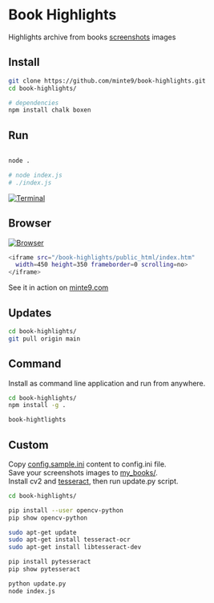 # Book Highlights

Highlights archive from books [screenshots](https://github.com/minte9/book-highlights/tree/main/files_archive/my_books/book1/author1) images

## Install

~~~sh
git clone https://github.com/minte9/book-highlights.git
cd book-highlights/

# dependencies
npm install chalk boxen
~~~

## Run

~~~sh

node .

# node index.js
# ./index.js
~~~

[![Terminal](https://www.minte9.com/lib/images/github/book-highlights/highlight_02.png)](https://www.minte9.com)


## Browser

[![Browser](https://www.minte9.com/lib/images/github/book-highlights/m9_08.png)](https://www.minte9.com)

~~~sh
<iframe src="/book-highlights/public_html/index.htm" 
  width=450 height=350 frameborder=0 scrolling=no>
</iframe>
~~~

See it in action on [minte9.com](https://www.minte9.com)

##

## Updates

~~~sh
cd book-highlights/
git pull origin main
~~~

## Command

Install as command line application and run from anywhere.

~~~sh
cd book-highlights/
npm install -g .

book-hightlights
~~~

## Custom

Copy [config.sample.ini](https://github.com/minte9/book-highlights/tree/main/config/config.sample.ini) content to config.ini file.  
Save your screenshots images to [my_books/](https://github.com/minte9/book-highlights/tree/main/files_archive/my_books).  
Install cv2 and [tesseract](https://towardsdatascience.com/read-text-from-image-with-one-line-of-python-code-c22ede074cac), then run update.py script.  

~~~sh
cd book-highlights/

pip install --user opencv-python
pip show opencv-python

sudo apt-get update
sudo apt-get install tesseract-ocr
sudo apt-get install libtesseract-dev

pip install pytesseract
pip show pytesseract

python update.py
node index.js
~~~

